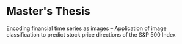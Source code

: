 # Master's Thesis

Encoding financial time series as images – Application of image classification to predict stock price directions of the S&P 500 Index
 
